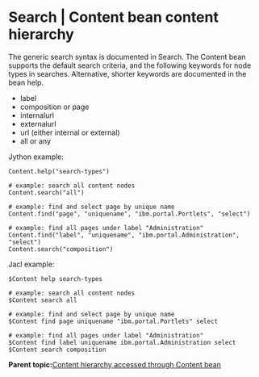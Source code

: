# Search \| Content bean content hierarchy

The generic search syntax is documented in Search. The Content bean supports the default search criteria, and the following keywords for node types in searches. Alternative, shorter keywords are documented in the bean help.

-   label
-   composition or page
-   internalurl
-   externalurl
-   url \(either internal or external\)
-   all or any

Jython example:

```
Content.help("search-types")

# example: search all content nodes
Content.search("all")

# example: find and select page by unique name
Content.find("page", "uniquename", "ibm.portal.Portlets", "select")

# example: find all pages under label "Administration"
Content.find("label", "uniquename", "ibm.portal.Administration", "select")
Content.search("composition")
```

Jacl example:

```
$Content help search-types

# example: search all content nodes
$Content search all

# example: find and select page by unique name
$Content find page uniquename "ibm.portal.Portlets" select

# example: find all pages under label "Administration"
$Content find label uniquename ibm.portal.Administration select
$Content search composition
```

**Parent topic:**[Content hierarchy accessed through Content bean](../admin-system/contnt_hierarchy.md)

